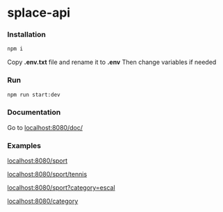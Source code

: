 # splace-api
### Installation
```sh
npm i
```
Copy **.env.txt** file and rename it to **.env**
Then change variables if needed

### Run 
```sh
npm run start:dev
```

### Documentation
Go to [localhost:8080/doc/](https://localhost:3000/docs/)

### Examples
[localhost:8080/sport](https://localhost:3000/sport)

[localhost:8080/sport/tennis](https://localhost:3000/sport/tennis)

[localhost:8080/sport?category=escal](https://localhost:3000/sport?category=escal)

[localhost:8080/category](https://localhost:3000/category)
